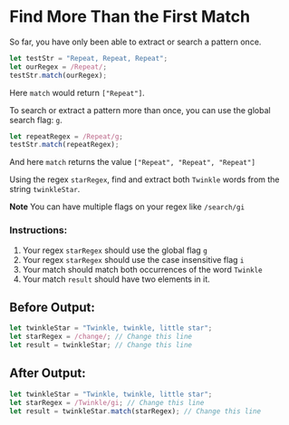 # Find More Than the First Match

So far, you have only been able to extract or search a pattern once.

```javascript
let testStr = "Repeat, Repeat, Repeat";
let ourRegex = /Repeat/;
testStr.match(ourRegex);
```

Here `match` would return `["Repeat"]`.

To search or extract a pattern more than once, you can use the global search flag: `g`.

```javascript
let repeatRegex = /Repeat/g;
testStr.match(repeatRegex);
```

And here `match` returns the value `["Repeat", "Repeat", "Repeat"]`

Using the regex `starRegex`, find and extract both `Twinkle` words from the string `twinkleStar`.

**Note**
You can have multiple flags on your regex like `/search/gi`

### Instructions:
1. Your regex `starRegex` should use the global flag `g`
2. Your regex `starRegex` should use the case insensitive flag `i`
3. Your match should match both occurrences of the word `Twinkle`
4. Your match `result` should have two elements in it.

## Before Output:
```javascript
let twinkleStar = "Twinkle, twinkle, little star";
let starRegex = /change/; // Change this line
let result = twinkleStar; // Change this line
```

## After Output:
```javascript
let twinkleStar = "Twinkle, twinkle, little star";
let starRegex = /Twinkle/gi; // Change this line
let result = twinkleStar.match(starRegex); // Change this line
```